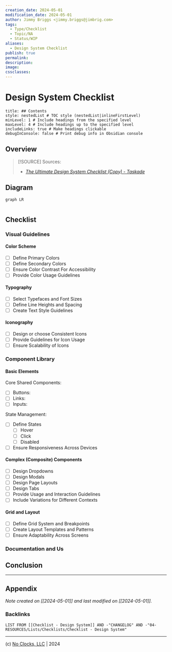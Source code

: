 ```yaml
---
creation_date: 2024-05-01
modification_date: 2024-05-01
author: Jimmy Briggs <jimmy.briggs@jimbrig.com>
tags:
  - Type/Checklist
  - Topic/NA
  - Status/WIP
aliases:
  - Design System Checklist
publish: true
permalink:
description:
image:
cssclasses:
---
```


# Design System Checklist

```table-of-contents
title: ## Contents 
style: nestedList # TOC style (nestedList|inlineFirstLevel)
minLevel: 1 # Include headings from the specified level
maxLevel: 4 # Include headings up to the specified level
includeLinks: true # Make headings clickable
debugInConsole: false # Print debug info in Obsidian console
```

## Overview

> [!SOURCE] Sources:
> - *[The Ultimate Design System Checklist (Copy) - Taskade](https://www.taskade.com/d/rrUMkSw6oT8PyC8x?share=view&view=yabVVa3zJLc21jQK)*

## Diagram

```mermaid
graph LR
  
```

## Checklist

### Visual Guidelines

#### Color Scheme

- [ ] Define Primary Colors
- [ ] Define Secondary Colors
- [ ] Ensure Color Contrast For Accessibility
- [ ] Provide Color Usage Guidelines

#### Typography

- [ ] Select Typefaces and Font Sizes
- [ ] Define Line Heights and Spacing
- [ ] Create Text Style Guidelines

#### Iconography

- [ ] Design or choose Consistent Icons
- [ ] Provide Guidelines for Icon Usage
- [ ] Ensure Scalability of Icons

### Component Library

#### Basic Elements

Core Shared Components:

- [ ] Buttons:
- [ ] Links:
- [ ] Inputs:

State Management:

- [ ] Define States
	- [ ] Hover
	- [ ] Click
	- [ ] Disabled

- [ ] Ensure Responsiveness Across Devices

#### Complex (Composite) Components

- [ ] Design Dropdowns
- [ ] Design Modals
- [ ] Design Page Layouts
- [ ] Design Tabs
- [ ] Provide Usage and Interaction Guidelines
- [ ] Include Variations for Different Contexts

#### Grid and Layout

- [ ] Define Grid System and Breakpoints
- [ ] Create Layout Templates and Patterns
- [ ] Ensure Adaptability Across Screens

### Documentation and Us

## Conclusion

***

## Appendix

*Note created on [[2024-05-01]] and last modified on [[2024-05-01]].*

### Backlinks

```dataview
LIST FROM [[Checklist - Design System]] AND -"CHANGELOG" AND -"04-RESOURCES/Lists/Checklists/Checklist - Design System"
```

***

(c) [No Clocks, LLC](https://github.com/noclocks) | 2024
